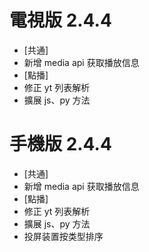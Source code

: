 # 電視版 2.4.4

* [共通]
* 新增 media api 获取播放信息
* [點播]
* 修正 yt 列表解析
* 擴展 js、py 方法

# 手機版 2.4.4

* [共通]
* 新增 media api 获取播放信息
* [點播]
* 修正 yt 列表解析
* 擴展 js、py 方法
* 投屏装置按类型排序